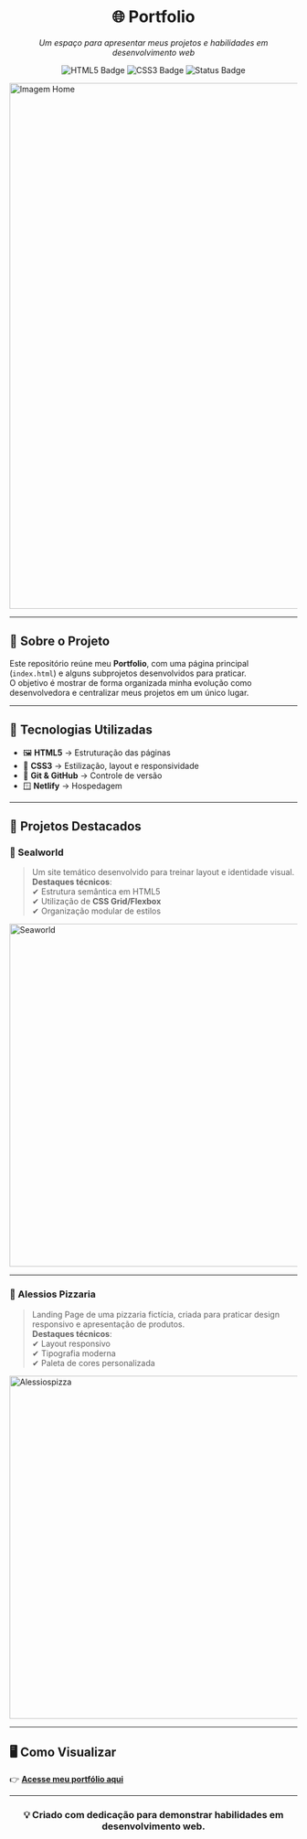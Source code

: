 <h1 align="center">🌐 Portfolio</h1>

<p align="center">
  <i>Um espaço para apresentar meus projetos e habilidades em desenvolvimento web</i>  
</p>

<p align="center">
  <img src="https://img.shields.io/badge/HTML5-orange?logo=html5&logoColor=white" alt="HTML5 Badge"/>
  <img src="https://img.shields.io/badge/CSS3-blue?logo=css3&logoColor=white" alt="CSS3 Badge"/>
  <img src="https://img.shields.io/badge/Status-Em%20desenvolvimento-yellow" alt="Status Badge"/>
</p>

<img width="1860" height="920" alt="Imagem Home" src="https://github.com/user-attachments/assets/03aa6bee-47b7-40e9-b388-904f0a4c11a5" />


---

## 📌 Sobre o Projeto  

Este repositório reúne meu **Portfolio**, com uma página principal (`index.html`) e alguns subprojetos desenvolvidos para praticar.  
O objetivo é mostrar de forma organizada minha evolução como desenvolvedora e centralizar meus projetos em um único lugar.

---

## 🚀 Tecnologias Utilizadas  

- 🖼 **HTML5** → Estruturação das páginas  
- 🎨 **CSS3** → Estilização, layout e responsividade  
- 📂 **Git & GitHub** → Controle de versão
- 🪟 **Netlify** → Hospedagem

---

## 📌 Projetos Destacados  

### 🔹 Sealworld  
> Um site temático desenvolvido para treinar layout e identidade visual.  
**Destaques técnicos**:  
✔ Estrutura semântica em HTML5  
✔ Utilização de **CSS Grid/Flexbox**  
✔ Organização modular de estilos

<img width="600"  alt="Seaworld" src="https://github.com/user-attachments/assets/2c1130f4-26f9-4479-bd89-6f9093b33c7b" />


---

### 🔹 Alessios Pizzaria  
> Landing Page de uma pizzaria fictícia, criada para praticar design responsivo e apresentação de produtos.  
**Destaques técnicos**:  
✔ Layout responsivo  
✔ Tipografia moderna  
✔ Paleta de cores personalizada

<img width="600"  alt="Alessiospizza" src="https://github.com/user-attachments/assets/d1f55982-01f2-403a-b17f-6f110cbe878a" />


---

## 🖥 Como Visualizar  

👉 **[Acesse meu portfólio aqui](https://giovannadiniz.netlify.app)**

---

<h3 align="center">💡 Criado com dedicação para demonstrar habilidades em desenvolvimento web.</h3>

